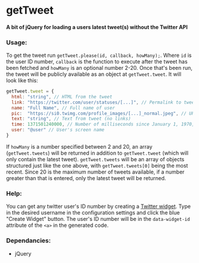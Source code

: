 # getTweet
#### A bit of jQuery for loading a users latest tweet(s) without the Twitter API

### Usage:
To get the tweet run `getTweet.please(id, callback, howMany);`. Where `id` is the user ID number, `callback` is the function to execute after the tweet has been fetched and `howMany` is an optional number 2-20. Once that's been run, the tweet will be publicly available as an object at `getTweet.tweet`. It will look like this:

```javascript
getTweet.tweet = {
  html: "string", // HTML from the tweet 
  link: "https://twitter.com/user/statuses/[...]", // Permalink to tweet
  name: "Full Name", // Full name of user
  pic:  "https://si0.twimg.com/profile_images/[...]_normal.jpeg", // URL for user's profile picture
  text: "string", // Text from tweet (no links)
  time: 1371501240000, // Number of milliseconds since January 1, 1970, 00:00:00 UTC
  user: "@user" // User's screen name
}
```

If `howMany` is a number specified between 2 and 20, an array (`getTweet.tweets`) will be returned in addition to `getTweet.tweet` (which will only contain the latest tweet). `getTweet.tweets` will be an array of objects structured just like the one above, with `getTweet.tweets[0]` being the most recent. Since 20 is the maximum number of tweets available, if a number greater than that is entered, only the latest tweet will be returned.

### Help:
You can get any twitter user's ID number by creating a [Twitter widget](https://twitter.com/settings/widgets). Type in the desired username in the configuration settings and click the blue "Create Widget" button. The user's ID number will be in the `data-widget-id` attribute of the `<a>` in the generated code.

### Dependancies:
  - jQuery
